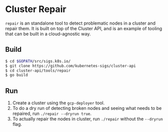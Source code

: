 # Cluster Repair
`repair` is an standalone tool to detect problematic nodes in a cluster and
repair them. It is built on top of the Cluster API, and is an example of tooling
that can be built in a cloud-agnostic way.

## Build

```bash
$ cd $GOPATH/src/sigs.k8s.io/
$ git clone https://github.com/kubernetes-sigs/cluster-api
$ cd cluster-api/tools/repair
$ go build
```

## Run
1) Create a cluster using the `gcp-deployer` tool.
2) To do a dry run of detecting broken nodes and seeing what needs to be
repaired, run `./repair --dryrun true`.
3) To actually repair the nodes in cluster, run `./repair` without the
`--dryrun` flag.
